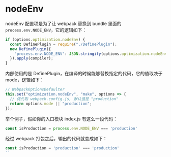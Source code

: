 # nodeEnv

nodeEnv 配置项是为了让 webpack 替换到 bundle 里面的 `process.env.NODE_ENV`，它的逻辑如下：

```js
if (options.optimization.nodeEnv) {
  const DefinePlugin = require("./DefinePlugin");
  new DefinePlugin({
    "process.env.NODE_ENV": JSON.stringify(options.optimization.nodeEnv)
  }).apply(compiler);
}
```

内部使用的是 DefinePlugin，在编译的时候能够替换指定的代码，它的值取决于 mode，逻辑如下：

```js
// WebpackOptionsDefaulter
this.set("optimization.nodeEnv", "make", options => {
  // 优先取 webpack.config.js, 默认值是 "production"
  return options.mode || "production";
});
```

举个例子，假如你的入口模块 index.js 有这么一段代码：

```js
const isProduction = process.env.NODE_ENV === 'production'
```

经过 webpack 打包之后，输出的代码就变成如下：

```js
const isProduction = 'production' === 'production'
``